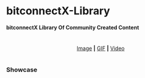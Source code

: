 # bitconnectX-Library

**bitconnectX Library Of Community Created Content**

#

[<p align="center">Image]( "") **|** [GIF]( "") **|** [Video]( "")</p>



#

### Showcase
